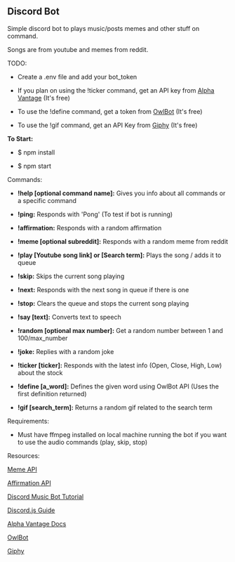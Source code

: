 ## Discord Bot


Simple discord bot to plays music/posts memes and other stuff on command.

Songs are from youtube and memes from reddit.


TODO:

- Create a .env file and add your bot_token 

- If you plan on using the !ticker command, get an API key from [Alpha Vantage](https://www.alphavantage.co/support/#api-key) (It's free)

- To use the !define command, get a token from [OwlBot](https://owlbot.info/?q=deadly) (It's free)

- To use the !gif command, get an API Key from [Giphy](https://developers.giphy.com/docs/api) (It's free)


**To Start:**
- $ npm install

- $ npm start


Commands:
- **!help [optional command name]:** Gives you info about all commands or a specific command

- **!ping:** Responds with 'Pong' (To test if bot is running)

- **!affirmation:** Responds with a random affirmation

- **!meme [optional subreddit]:** Responds with a random meme from reddit

- **!play [Youtube song link] or [Search term]:** Plays the song / adds it to queue 

- **!skip:** Skips the current song playing

- **!next:** Responds with the next song in queue if there is one

- **!stop:** Clears the queue and stops the current song playing

- **!say [text]:** Converts text to speech

- **!random [optional max number]:** Get a random number between 1 and 100/max_number

- **!joke:** Replies with a random joke

- **!ticker [ticker]:** Responds with the latest info (Open, Close, High, Low) about the stock

- **!define [a_word]:** Defines the given word using OwlBot API (Uses the first definition returned)

- **!gif [search_term]:** Returns a random gif related to the search term

Requirements:
- Must have ffmpeg installed on local machine running the bot if you want to use the audio commands (play, skip, stop)

Resources:

[Meme API](https://github.com/D3vd/Meme_Api)

[Affirmation API](https://github.com/annthurium/affirmations)

[Discord Music Bot Tutorial](https://gabrieltanner.org/blog/dicord-music-bot)

[Discord.js Guide](https://discordjs.guide)

[Alpha Vantage Docs](https://www.alphavantage.co/documentation/)

[OwlBot](https://owlbot.info)

[Giphy](https://developers.giphy.com/docs/sdk)